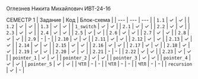 Оглезнев Никита Михайлович ИВТ-24-1б

СЕМЕСТР 1
| Задание | Код | Блок-схема |
| --- | --- | --- |
| `1.1` | ✓  | ✓ |
| `1.2` | ✓  | ✓ |
| `1.3` | ✓  | ✓ |
| `1_switch` | ✓  | ✓ |
| `2.1` | ✓  | ✓ |
| `2.2` | ✓  | ✓ |
| `2.3` | ✓  | ✓ |
| `2.4` | ✓  | ✓ |
| `2.5` | ✓  | ✓ |
| `2.6` | ✓  | ✓ |
| `2.7` | ✓  | ✓ |
| `2.8` | ✓  | ✓ |
| `2.9` | -  | - |
| `2.10` | ✓  | ✓ |
| `2.11` | ✓  | ✓ |
| `2.12` | ✓  | ✓ |
| `2.13` | ✓  | ✓ |
| `2.14` | ✓  | ✓ |
| `2.15` | ✓  | ✓ |
| `2.16` | ✓  | ✓ |
| `2.17` | ✓  | ✓ |
| `2.18` | ✓  | ✓ |
| `2.19` | ✓  | ✓ |
| `2.20` | ✓  | ✓ |
| `2.21` | -  | - |
| `2.22` | ✓  | ✓ |
| `2.23` | ✓  | ✓ |
| `pointer_1` | ✓  | ✓ |
| `pointer_2` | ✓  | ✓ |
| `pointer_3` | ✓  | ✓ |
| `pointer_4` | ✓  | ✓ |
| `pointer_5` | ✓  | ✓ |
| `ЧТЛ` | -  | - |
| `ЧТЛ` | -  | - |
| `ЧТЛ` | -  | - |
| `recursion` | ✓  | - |
